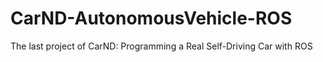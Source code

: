 # CarND-AutonomousVehicle-ROS
The last project of CarND: Programming a Real Self-Driving Car with ROS
